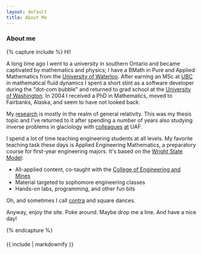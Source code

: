 ```yaml
---
layout: default
title: About Me
---
```


### About me

{% capture include %}
Hi!

A long time ago I went to a university in southern Ontario and
became captivated by mathematics and physics; I have a BMath in Pure
and Applied Mathematics from the [University of Waterloo](https://uwaterloo.ca/math/).  After 
earning an MSc at [UBC](https://www.math.ubc.ca) 
in mathematical fluid dynamics I spent a short 
stint as a software developer during the "dot-com bubble" 
and returned to grad school at the [University of Washington](https://math.washington.edu).
In 2004 I received a PhD in Mathematics, moved to Fairbanks, Alaska, 
and seem to have not looked back.

My [research](research.html) is mostly in the realm of general relativity.
This was my thesis topic and I've returned to it after spending a number
of years also studying inverse problems in glaciology with 
[colleagues](https://www.uaf.edu/experts/martin-truffer.php) [at](https://bueler.github.io) UAF.

I spend a lot of time teaching engineering students at all levels.
My favorite teaching task these days is Applied Engineering Mathematics,
a preparatory course for  first-year engineering majors. 
It's based on the [Wright State Model](https://engineering-computer-science.wright.edu/research/engineering-mathematics-topics-and-materials):
  * All-applied content, co-taught with the [College of Engineering and Mines](https://www.uaf.edu/cem/)
  * Material targeted to sophomore engineering classes
  * Hands-on labs, programming, and other fun bits

Oh, and sometimes I call [contra](https://contraborealis.org) and square dances.

Anyway, enjoy the site. Poke around. Maybe drop me a line. And have a nice day!

{% endcapture %}
<div class="card" style="margin-top: 20px">
{{ include | markdownify }}
</div>

